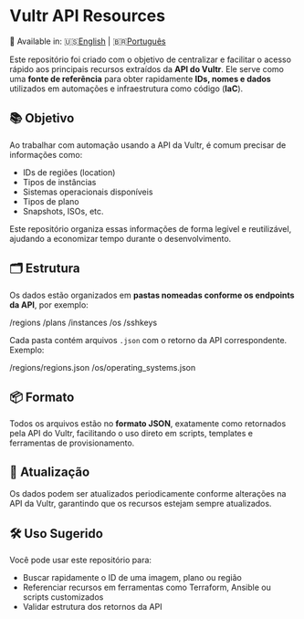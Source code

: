 # Vultr API Resources

📄 Available in: 🇺🇸[English](README.md) | 🇧🇷[Português](README.pt-br.md)

Este repositório foi criado com o objetivo de centralizar e facilitar o acesso rápido aos principais recursos extraídos da **API do Vultr**. Ele serve como uma **fonte de referência** para obter rapidamente **IDs, nomes e dados** utilizados em automações e infraestrutura como código (**IaC**).

## 📚 Objetivo

Ao trabalhar com automação usando a API da Vultr, é comum precisar de informações como:
- IDs de regiões (location)
- Tipos de instâncias
- Sistemas operacionais disponíveis
- Tipos de plano
- Snapshots, ISOs, etc.

Este repositório organiza essas informações de forma legível e reutilizável, ajudando a economizar tempo durante o desenvolvimento.

## 🗂 Estrutura

Os dados estão organizados em **pastas nomeadas conforme os endpoints da API**, por exemplo:

/regions
/plans
/instances
/os
/sshkeys


Cada pasta contém arquivos `.json` com o retorno da API correspondente. Exemplo:

/regions/regions.json
/os/operating_systems.json


## 📦 Formato

Todos os arquivos estão no **formato JSON**, exatamente como retornados pela API do Vultr, facilitando o uso direto em scripts, templates e ferramentas de provisionamento.

## 🔁 Atualização

Os dados podem ser atualizados periodicamente conforme alterações na API da Vultr, garantindo que os recursos estejam sempre atualizados.

## 🛠 Uso Sugerido

Você pode usar este repositório para:
- Buscar rapidamente o ID de uma imagem, plano ou região
- Referenciar recursos em ferramentas como Terraform, Ansible ou scripts customizados
- Validar estrutura dos retornos da API
